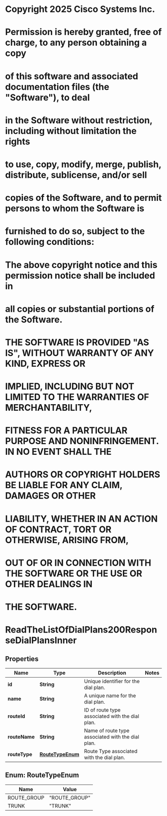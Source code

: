 <!--  Copyright 2025 Cisco Systems Inc.

Permission is hereby granted, free of charge, to any person obtaining a copy
of this software and associated documentation files (the "Software"), to deal
in the Software without restriction, including without limitation the rights
to use, copy, modify, merge, publish, distribute, sublicense, and/or sell
copies of the Software, and to permit persons to whom the Software is
furnished to do so, subject to the following conditions:

The above copyright notice and this permission notice shall be included in
all copies or substantial portions of the Software.

THE SOFTWARE IS PROVIDED "AS IS", WITHOUT WARRANTY OF ANY KIND, EXPRESS OR
IMPLIED, INCLUDING BUT NOT LIMITED TO THE WARRANTIES OF MERCHANTABILITY,
FITNESS FOR A PARTICULAR PURPOSE AND NONINFRINGEMENT. IN NO EVENT SHALL THE
AUTHORS OR COPYRIGHT HOLDERS BE LIABLE FOR ANY CLAIM, DAMAGES OR OTHER
LIABILITY, WHETHER IN AN ACTION OF CONTRACT, TORT OR OTHERWISE, ARISING FROM,
OUT OF OR IN CONNECTION WITH THE SOFTWARE OR THE USE OR OTHER DEALINGS IN
THE SOFTWARE.-->
# Copyright 2025 Cisco Systems Inc.
#
# Permission is hereby granted, free of charge, to any person obtaining a copy
# of this software and associated documentation files (the "Software"), to deal
# in the Software without restriction, including without limitation the rights
# to use, copy, modify, merge, publish, distribute, sublicense, and/or sell
# copies of the Software, and to permit persons to whom the Software is
# furnished to do so, subject to the following conditions:
#
# The above copyright notice and this permission notice shall be included in
# all copies or substantial portions of the Software.
#
# THE SOFTWARE IS PROVIDED "AS IS", WITHOUT WARRANTY OF ANY KIND, EXPRESS OR
# IMPLIED, INCLUDING BUT NOT LIMITED TO THE WARRANTIES OF MERCHANTABILITY,
# FITNESS FOR A PARTICULAR PURPOSE AND NONINFRINGEMENT. IN NO EVENT SHALL THE
# AUTHORS OR COPYRIGHT HOLDERS BE LIABLE FOR ANY CLAIM, DAMAGES OR OTHER
# LIABILITY, WHETHER IN AN ACTION OF CONTRACT, TORT OR OTHERWISE, ARISING FROM,
# OUT OF OR IN CONNECTION WITH THE SOFTWARE OR THE USE OR OTHER DEALINGS IN
# THE SOFTWARE.



# ReadTheListOfDialPlans200ResponseDialPlansInner


## Properties

| Name | Type | Description | Notes |
|------------ | ------------- | ------------- | -------------|
|**id** | **String** | Unique identifier for the dial plan. |  |
|**name** | **String** | A unique name for the dial plan. |  |
|**routeId** | **String** | ID of route type associated with the dial plan. |  |
|**routeName** | **String** | Name of route type associated with the dial plan. |  |
|**routeType** | [**RouteTypeEnum**](#RouteTypeEnum) | Route Type associated with the dial plan. |  |



## Enum: RouteTypeEnum

| Name | Value |
|---- | -----|
| ROUTE_GROUP | &quot;ROUTE_GROUP&quot; |
| TRUNK | &quot;TRUNK&quot; |



